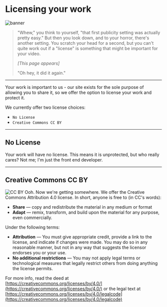 # Licensing your work
![banner](../assets/license.png)

> "Whew," you think to yourself, "that first publicity setting was actually
> pretty easy." But then you look down, and to your horror, there's another
> setting. You scratch your head for a second, but you can't quite work out if
> a "license" is something that might be important for your video.
>
> _[This page appears]_
>
> "Oh hey, it did it again."

---

Your work is important to us - our site exists for the sole purpose of allowing
you to share it, so we offer the option to license your work and protect it.

We currently offer two license choices:
* `No License`
* `Creative Commons CC BY`

---

## No License
Your work will have no license. This means it is unprotected, but who really cares?
Not me; I'm just the front end developer.

---

## Creative Commons CC BY
![CC BY](https://licensebuttons.net/l/by/3.0/88x31.png)
Ooh. Now we're getting somewhere. We offer the Creative Commons Attribution 4.0
license. In short, anyone is free to (in CC's words):

* **Share** — copy and redistribute the material in any medium or format
* **Adapt** — remix, transform, and build upon the material
  for any purpose, even commercially. 

Under the following terms:

* **Attribution** — You must give appropriate credit, provide a link to the license, and indicate if changes were made.
  You may do so in any reasonable manner, but not in any way that suggests the licensor endorses you or your use.
* **No additional restrictions** — You may not apply legal terms or technological measures that legally restrict others
  from doing anything the license permits.

For more info, read the deed at [https://creativecommons.org/licenses/by/4.0/](https://creativecommons.org/licenses/by/4.0/)
or the legal text at [https://creativecommons.org/licenses/by/4.0/legalcode](https://creativecommons.org/licenses/by/4.0/legalcode)
